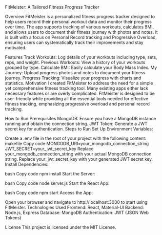 FitMeister: A Tailored Fitness Progress Tracker

Overview
FitMeister is a personalized fitness progress tracker designed to help users record their personal workout data and monitor their progress over time. The app supports tracking of various workouts, calculates BMI, and allows users to document their fitness journey with photos and notes. It is built with a focus on Personal Record tracking and Progressive Overload, ensuring users can systematically track their improvements and stay motivated.

Features
Track Workouts: Log details of your workouts including type, sets, reps, and weight.
Previous Workouts: View a history of your workouts grouped by type.
Calculate BMI: Easily calculate your Body Mass Index.
My Journey: Upload progress photos and notes to document your fitness journey.
Progress Tracking: Visualize your progress with charts and statistics.
Motivation
I created FitMeister to address the need for a simple yet comprehensive fitness tracking tool. Many existing apps either lack necessary features or are overly complicated. FitMeister is designed to be user-friendly while providing all the essential tools needed for effective fitness tracking, emphasizing progressive overload and personal record tracking.

How to Run
Prerequisites
MongoDB: Ensure you have a MongoDB instance running and obtain the connection string.
JWT Token: Generate a JWT secret key for authentication.
Steps to Run
Set Up Environment Variables:

Create a .env file in the root of your project with the following content:
makefile
Copy code
MONGODB_URI=your_mongodb_connection_string
JWT_SECRET=your_jwt_secret_key
Replace your_mongodb_connection_string with your actual MongoDB connection string.
Replace your_jwt_secret_key with your generated JWT secret key.
Install Dependencies:

bash
Copy code
npm install
Start the Server:

bash
Copy code
node server.js
Start the React App:

bash
Copy code
npm start
Access the App:

Open your browser and navigate to http://localhost:3000 to start using FitMeister.
Technologies Used
Frontend: React, Material-UI
Backend: Node.js, Express
Database: MongoDB
Authentication: JWT (JSON Web Tokens)


License
This project is licensed under the MIT License.
